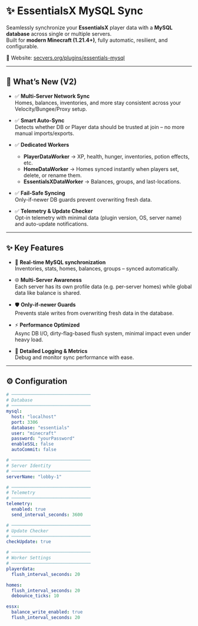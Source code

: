 # ✨ EssentialsX MySQL Sync  

Seamlessly synchronize your **EssentialsX** player data with a **MySQL database** across single or multiple servers.  
Built for **modern Minecraft (1.21.4+)**, fully automatic, resilient, and configurable.  

🔗 Website: [secvers.org/plugins/essentials-mysql](https://secvers.org/plugins/essentials-mysql)  

---

## 🚀 What’s New (V2)

- ✅ **Multi-Server Network Sync**  
  Homes, balances, inventories, and more stay consistent across your Velocity/Bungee/Proxy setup.  

- ✅ **Smart Auto-Sync**  
  Detects whether DB or Player data should be trusted at join – no more manual imports/exports.  

- ✅ **Dedicated Workers**  
  - **PlayerDataWorker** → XP, health, hunger, inventories, potion effects, etc.  
  - **HomeDataWorker** → Homes synced instantly when players set, delete, or rename them.  
  - **EssentialsXDataWorker** → Balances, groups, and last-locations.  

- ✅ **Fail-Safe Syncing**  
  Only-if-newer DB guards prevent overwriting fresh data.  

- ✅ **Telemetry & Update Checker**  
  Opt-in telemetry with minimal data (plugin version, OS, server name) and auto-update notifications.  

---

## ✨ Key Features

- 🔄 **Real-time MySQL synchronization**  
  Inventories, stats, homes, balances, groups – synced automatically.  

- 🌐 **Multi-Server Awareness**  
  Each server has its own profile data (e.g. per-server homes) while global data like balance is shared.  

- 🛡️ **Only-if-newer Guards**  
  Prevents stale writes from overwriting fresh data in the database.  

- ⚡ **Performance Optimized**  
  Async DB I/O, dirty-flag-based flush system, minimal impact even under heavy load.  

- 📝 **Detailed Logging & Metrics**  
  Debug and monitor sync performance with ease.  

---

## ⚙️ Configuration

```yaml
# ──────────────────────────────
# Database
# ──────────────────────────────
mysql:
  host: "localhost"
  port: 3306
  database: "essentials"
  user: "minecraft"
  password: "yourPassword"
  enableSSL: false
  autoCommit: false

# ──────────────────────────────
# Server Identity
# ──────────────────────────────
serverName: "lobby-1"

# ──────────────────────────────
# Telemetry
# ──────────────────────────────
telemetry:
  enabled: true
  send_interval_seconds: 3600

# ──────────────────────────────
# Update Checker
# ──────────────────────────────
checkUpdate: true

# ──────────────────────────────
# Worker Settings
# ──────────────────────────────
playerdata:
  flush_interval_seconds: 20

homes:
  flush_interval_seconds: 20
  debounce_ticks: 10

essx:
  balance_write_enabled: true
  flush_interval_seconds: 20
